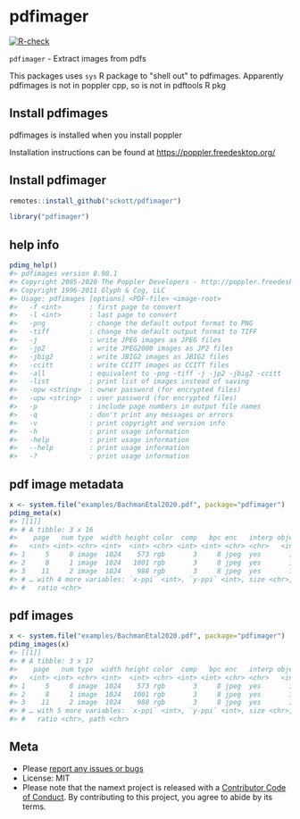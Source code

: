 pdfimager
=========



[![R-check](https://github.com/sckott/pdfimager/workflows/R-check/badge.svg)](https://github.com/sckott/pdfimager/actions/)


`pdfimager` - Extract images from pdfs

This packages uses `sys` R package to "shell out" to pdfimages. Apparently pdfimages is not in poppler cpp, so is not in pdftools R pkg

## Install pdfimages

pdfimages is installed when you install poppler

Installation instructions can be found at <https://poppler.freedesktop.org/>

## Install pdfimager


```r
remotes::install_github("sckott/pdfimager")
```


```r
library("pdfimager")
```

## help info


```r
pdimg_help()
#> pdfimages version 0.90.1
#> Copyright 2005-2020 The Poppler Developers - http://poppler.freedesktop.org
#> Copyright 1996-2011 Glyph & Cog, LLC
#> Usage: pdfimages [options] <PDF-file> <image-root>
#>   -f <int>       : first page to convert
#>   -l <int>       : last page to convert
#>   -png           : change the default output format to PNG
#>   -tiff          : change the default output format to TIFF
#>   -j             : write JPEG images as JPEG files
#>   -jp2           : write JPEG2000 images as JP2 files
#>   -jbig2         : write JBIG2 images as JBIG2 files
#>   -ccitt         : write CCITT images as CCITT files
#>   -all           : equivalent to -png -tiff -j -jp2 -jbig2 -ccitt
#>   -list          : print list of images instead of saving
#>   -opw <string>  : owner password (for encrypted files)
#>   -upw <string>  : user password (for encrypted files)
#>   -p             : include page numbers in output file names
#>   -q             : don't print any messages or errors
#>   -v             : print copyright and version info
#>   -h             : print usage information
#>   -help          : print usage information
#>   --help         : print usage information
#>   -?             : print usage information
```

## pdf image metadata


```r
x <- system.file("examples/BachmanEtal2020.pdf", package="pdfimager")
pdimg_meta(x)
#> [[1]]
#> # A tibble: 3 x 16
#>    page   num type  width height color  comp   bpc enc   interp object    ID
#>   <int> <int> <chr> <int>  <int> <chr> <int> <int> <chr> <chr>   <int> <int>
#> 1     5     0 image  1024    573 rgb       3     8 jpeg  yes       178     0
#> 2     8     1 image  1024   1001 rgb       3     8 jpeg  yes       146     0
#> 3    11     2 image  1024    988 rgb       3     8 jpeg  yes       110     0
#> # … with 4 more variables: `x-ppi` <int>, `y-ppi` <int>, size <chr>,
#> #   ratio <chr>
```

## pdf images


```r
x <- system.file("examples/BachmanEtal2020.pdf", package="pdfimager")
pdimg_images(x)
#> [[1]]
#> # A tibble: 3 x 17
#>    page   num type  width height color  comp   bpc enc   interp object    ID
#>   <int> <int> <chr> <int>  <int> <chr> <int> <int> <chr> <chr>   <int> <int>
#> 1     5     0 image  1024    573 rgb       3     8 jpeg  yes       178     0
#> 2     8     1 image  1024   1001 rgb       3     8 jpeg  yes       146     0
#> 3    11     2 image  1024    988 rgb       3     8 jpeg  yes       110     0
#> # … with 5 more variables: `x-ppi` <int>, `y-ppi` <int>, size <chr>,
#> #   ratio <chr>, path <chr>
```

## Meta

* Please [report any issues or bugs](https://github.com/sckott/pdfimager/issues)
* License: MIT
* Please note that the namext project is released with a [Contributor Code of Conduct](https://contributor-covenant.org/version/2/0/CODE_OF_CONDUCT.html). By contributing to this project, you agree to abide by its terms.
